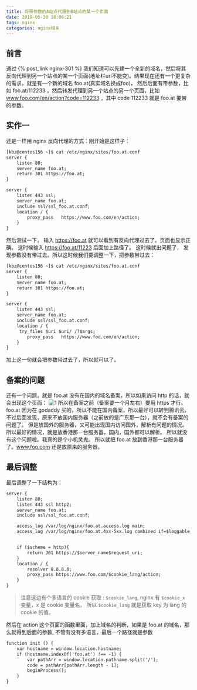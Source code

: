 ```yaml
---
title: 将带参数的A站点代理到B站点的某一个页面
date: 2019-05-30 18:06:21
tags: nginx
categories: nginx相关
---
```

## 前言
通过 {% post_link nginx-301 %} 我们知道可以先建一个全新的域名，然后将其反向代理到另一个站点的某一个页面(地址栏url不能变)。结果现在还有一个更复杂的需求，就是有一个新的域名 foo.at(真实域名换成foo)， 然后后面有带参数，比如  foo.at/112233 ，然后转发代理到另一个站点的另一个页面，比如 www.foo.com/en/action?code=112233 ，其中 code 112233 就是 foo.at 要带的参数。
## 实作一
还是一样用 nginx 反向代理的方式：刚开始是这样子：
<!--more-->
```html
[kbz@centos156 ~]$ cat /etc/nginx/sites/foo.at.conf
server {
    listen 80;
    server_name foo.at;
    return 301 https://foo.at;
}

server {
    listen 443 ssl;
    server_name foo.at;
    include ssl/ssl_foo.at.conf;
    location / {
        proxy_pass   https://www.foo.com/en/action;
    }
}
```
然后测试一下， 输入 https://foo.at 就可以看到有反向代理过去了。页面也显示正确。
这时候输入 https://foo.at/11223 后面加上路径了。 这时候就出问题了， 发现参数没有带过去。所以这时候我们要调整一下，把参数带过去：
```html
[kbz@centos156 ~]$ cat /etc/nginx/sites/foo.at.conf
server {
    listen 80;
    server_name foo.at;
    return 301 https://foo.at;
}

server {
    listen 443 ssl;
    server_name foo.at;
    include ssl/ssl_foo.at.conf;
    location / {
     try_files $uri $uri/ /?$args;
        proxy_pass   https://www.foo.com/en/action;
    }
}
```
加上这一句就会把参数带过去了，所以就可以了。
## 备案的问题
还有一个问题，就是 foo.at 没有在国内的域名备案，所以如果访问 http 的话，就会出现这个页面：
![1](1.png)
所以在备案之前（备案要一个月左右）要用 https 才行。 foo.at 因为在 godaddy 买的，所以不能在国内备案，所以最好可以转到腾讯云。不过后面发现，原来不放国内服务器（之前放的是广东那一台），就不会有备案的问题了。 但是放国外的服务器，又可能出现国内访问国外，解析有问题的情况。所以最好的情况，就是放香港那一台服务器，国内，国外都可以解析。 所以就没有这个问题啦。我真的是个小机灵鬼。
所以就把 foo.at 放到香港那一台服务器了。www.foo.com 还是放原来的服务器。
## 最后调整
最后调整了一下结构为：
```html
server {
	listen 80;
	listen 443 ssl http2;
	server_name foo.at;
	include ssl/ssl_foo.at.conf;

	access_log /var/log/nginx/foo.at.access.log main;
	access_log /var/log/nginx/foo.at.4xx-5xx.log combined if=$loggable;


	if ($scheme = http){
		return 301 https://$server_name$request_uri;
	}
	location / {
		resolver 8.8.8.8;	
		proxy_pass https://www.foo.com/$cookie_lang/action;	
	}
}
```

> 注意这边有个多语言的 cookie 获取 : `$cookie_lang`, nginx 有 `$cookie_x` 变量，x 是 cookie 变量名， 所以 `$cookie_lang` 就是获取 key 为 lang 的 cookie 的值。

然后在 action 这个页面的函数里面，加上域名的判断，如果是 foo.at 的域名，那么就得到后面的参数, 不管有没有多语言，最后一个路径就是参数
```html
function init () {
    var hostname = window.location.hostname;
    if (hostname.indexOf('foo.at') !== -1) {
        var pathArr = window.location.pathname.split('/');
        code = pathArr[pathArr.length - 1];
        beginProcess();
    }
}
```



